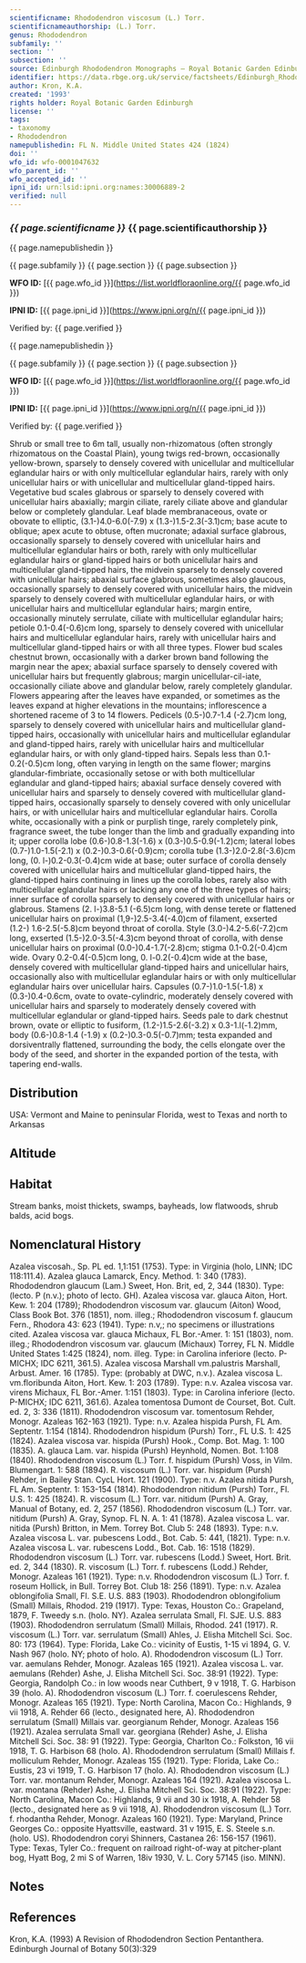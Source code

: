 ```yaml
---
scientificname: Rhododendron viscosum (L.) Torr.
scientificnameauthorship: (L.) Torr.
genus: Rhododendron
subfamily: ''
section: ''
subsection: ''
source: Edinburgh Rhododendron Monographs – Royal Botanic Garden Edinburgh
identifier: https://data.rbge.org.uk/service/factsheets/Edinburgh_Rhododendron_Monographs.xhtml
author: Kron, K.A.
created: '1993'
rights holder: Royal Botanic Garden Edinburgh
license: ''
tags:
- taxonomy
- Rhododendron
namepublishedin: FL N. Middle United States 424 (1824)
doi: ''
wfo_id: wfo-0001047632
wfo_parent_id: ''
wfo_accepted_id: ''
ipni_id: urn:lsid:ipni.org:names:30006889-2
verified: null
---
```

### _{{ page.scientificname }}_ {{ page.scientificauthorship }}
 {{ page.namepublishedin }}

{{ page.subfamily }} {{ page.section }} {{ page.subsection }}

**WFO ID:** [{{ page.wfo_id }}](https://list.worldfloraonline.org/{{ page.wfo_id }})

**IPNI ID:** [{{ page.ipni_id }}](https://www.ipni.org/n/{{ page.ipni_id }})

Verified by: {{ page.verified }}

 {{ page.namepublishedin }}

{{ page.subfamily }} {{ page.section }} {{ page.subsection }}

**WFO ID:** [{{ page.wfo_id }}](https://list.worldfloraonline.org/{{ page.wfo_id }})

**IPNI ID:** [{{ page.ipni_id }}](https://www.ipni.org/n/{{ page.ipni_id }})

Verified by: {{ page.verified }}



Shrub or small tree to 6m tall, usually non-rhizomatous (often strongly rhizomatous on the Coastal Plain), young twigs red-brown, occasionally yellow-brown, sparsely to densely covered with unicellular and multicellular eglandular hairs or with only multicellular eglandular hairs, rarely with only unicellular hairs or with unicellular and multicellular gland-tipped hairs. Vegetative bud scales glabrous or sparsely to densely covered with unicellular hairs abaxially; margin ciliate, rarely ciliate above and glandular below or completely glandular. Leaf blade membranaceous, ovate or obovate to elliptic, (3.1-)4.0-6.0(-7.9) x (1.3-)1.5-2.3(-3.1)cm; base acute to oblique; apex acute to obtuse, often mucronate; adaxial surface glabrous, occasionally sparsely to densely covered with unicellular hairs and multicellular eglandular hairs or both, rarely with only multicellular eglandular hairs or gland-tipped hairs or both unicellular hairs and multicellular gland-tipped hairs, the midvein sparsely to densely covered with unicellular hairs; abaxial surface glabrous, sometimes also glaucous, occasionally sparsely to densely covered with unicellular hairs, the midvein sparsely to densely covered with multicellular eglandular hairs, or with unicellular hairs and multicellular eglandular hairs; margin entire, occasionally minutely serrulate, ciliate with multicellular eglandular hairs; petiole 0.1-0.4(-0.6)cm long, sparsely to densely covered with unicellular hairs and multicellular eglandular hairs, rarely with unicellular hairs and multicellular gland-tipped hairs or with all three types. Flower bud scales chestnut brown, occasionally with a darker brown band following the margin near the apex; abaxial surface sparsely to densely covered with unicellular hairs but frequently glabrous; margin unicellular-cil-iate, occasionally ciliate above and glandular below, rarely completely glandular. Flowers appearing after the leaves have expanded, or sometimes as the leaves expand at higher elevations in the mountains; inflorescence a shortened raceme of 3 to 14 flowers. Pedicels (0.5-)0.7-1.4 (-2.7)cm long, sparsely to densely covered with unicellular hairs and multicellular gland-tipped hairs, occasionally with unicellular hairs and multicellular eglandular and gland-tipped hairs, rarely with unicellular hairs and multicellular eglandular hairs, or with only gland-tipped hairs. Sepals less than 0.1-0.2(-0.5)cm long, often varying in length on the same flower; margins glandular-fimbriate, occasionally setose or with both multicellular eglandular and gland-tipped hairs; abaxial surface densely covered with unicellular hairs and sparsely to densely covered with multicellular gland-tipped hairs, occasionally sparsely to densely covered with only unicellular hairs, or with unicellular hairs and multicellular eglandular hairs. Corolla white, occasionally with a pink or purplish tinge, rarely completely pink, fragrance sweet, the tube longer than the limb and gradually expanding into it; upper corolla lobe (0.6-)0.8-1.3(-1.6) x (0.3-)0.5-0.9(-1.2)cm; lateral lobes (0.7-)1.0-1.5(-2.1) x (0.2-)0.3-0.6(-0.9)cm; corolla tube (1.3-)2.0-2.8(-3.6)cm long, (0. l-)0.2-0.3(-0.4)cm wide at base; outer surface of corolla densely covered with unicellular hairs and multicellular gland-tipped hairs, the gland-tipped hairs continuing in lines up the corolla lobes, rarely also with multicellular eglandular hairs or lacking any one of the three types of hairs; inner surface of corolla sparsely to densely covered with unicellular hairs or glabrous. Stamens (2. l-)3.8-5.1 (-6.5)cm long, with dense terete or flattened unicellular hairs on proximal (1,9-)2.5-3.4(-4.0)cm of filament, exserted (1.2-) 1.6-2.5(-5.8)cm beyond throat of corolla. Style (3.0-)4.2-5.6(-7.2)cm long, exserted (1.5-)2.0-3.5(-4.3)cm beyond throat of corolla, with dense unicellular hairs on proximal (0.0-)0.4-1.7(-2.8)cm; stigma 0.1-0.2(-0.4)cm wide. Ovary 0.2-0.4(-0.5)cm long, 0. l-0.2(-0.4)cm wide at the base, densely covered with multicellular gland-tipped hairs and unicellular hairs, occasionally also with multicellular eglandular hairs or with only multicellular eglandular hairs over unicellular hairs. Capsules (0.7-)1.0-1.5(-1.8) x (0.3-)0.4-0.6cm, ovate to ovate-cylindric, moderately densely covered with unicellular hairs and sparsely to moderately densely covered with multicellular eglandular or gland-tipped hairs. Seeds pale to dark chestnut brown, ovate or elliptic to fusiform, (1.2-)1.5-2.6(-3.2) x 0.3-1.l(-1.2)mm, body (0.6-)0.8-1.4 (-1.9) x (0.2-)0.3-0.5(-0.7)mm; testa expanded and dorsiventrally flattened, surrounding the body, the cells elongate over the body of the seed, and shorter in the expanded portion of the testa, with tapering end-walls.

## Distribution
USA: Vermont and Maine to peninsular Florida, west to Texas and north to Arkansas

## Altitude


## Habitat
Stream banks, moist thickets, swamps, bayheads, low flatwoods, shrub balds, acid bogs.

## Nomenclatural History
Azalea viscosah., Sp. PL ed. 1,1:151 (1753). Type: in Virginia (holo, LINN; IDC 118:111.4). Azalea glauca Lamarck, Ency. Method. 1: 340 (1783). Rhododendron glaucum (Lam.) Sweet, Hon. Brit, ed, 2, 344 (1830). Type: (lecto. P (n.v.); photo of lecto. GH). Azalea viscosa var. glauca Aiton, Hort. Kew. 1: 204 (1789); Rhododendron viscosum var. glaucum (Aiton) Wood, Class Book Bot. 376 (1851), nom. illeg.; Rhododendron viscosum f. glaucum Fern., Rhodora 43: 623 (1941). Type: n.v,; no specimens or illustrations cited. Azalea viscosa var. glauca Michaux, FL Bor.-Amer. 1: 151 (1803), nom. illeg.; Rhododendron viscosum var. glaucum (Michaux) Torrey, FL N. Middle United States 1:425 (1824), nom. illeg. Type: in Carolina inferiore (lecto. P-MICHX; IDC 6211, 361.5). Azalea viscosa Marshall vm.palustris Marshall, Arbust. Amer. 16 (1785). Type: (probably at DWC, n.v.). Azalea viscosa L. vm.floribunda Aiton, Hort. Kew. 1: 203 (1789). Type: n.v. Azalea viscosa var. virens Michaux, FL Bor.-Amer. 1:151 (1803). Type: in Carolina inferiore (lecto. P-MICHX; IDC 6211, 361.6). Azalea tomentosa Dumont de Courset, Bot. Cult. ed. 2, 3: 336 (1811). Rhododendron viscosum var. tomentosum Rehder, Monogr. Azaleas 162-163 (1921). Type: n.v. Azalea hispida Pursh, FL Am. Septentr. 1:154 (1814). Rhododendron hispidum (Pursh) Torr., FL U.S. 1: 425 (1824). Azalea viscosa var. hispida (Pursh) Hook., Comp. Bot. Mag. 1: 100 (1835). A. glauca Lam. var. hispida (Pursh) Heynhold, Nomen. Bot. 1:108 (1840). Rhododendron viscosum (L.) Torr. f. hispidum (Pursh) Voss, in Vilm. Blumengart. 1: 588 (1894). R. viscosum (L.) Torr. var. hispidum (Pursh) Rehder, in Bailey Stan. CycL Hort. 121 (1900). Type: n.v. Azalea nitida Pursh, FL Am. Septentr. 1: 153-154 (1814). Rhododendron nitidum (Pursh) Torr., Fl. U.S. 1: 425 (1824). R. viscosum (L.) Torr. var. nitidum (Pursh) A. Gray, Manual of Botany, ed. 2, 257 (1856). Rhododendron viscosum (L.) Torr. var. nitidum (Pursh) A. Gray, Synop. FL N. A. 1: 41 (1878). Azalea viscosa L. var. nitida (Pursh) Britton, in Mem. Torrey Bot. Club 5: 248 (1893). Type: n.v. Azalea viscosa L. var. pubescens Lodd., Bot. Cab. 5: 441, (1821). Type: n.v. Azalea viscosa L. var. rubescens Lodd., Bot. Cab. 16: 1518 (1829). Rhododendron viscosum (L.) Torr. var. rubescens (Lodd.) Sweet, Hort. Brit. ed. 2, 344 (1830). R. viscosum (L.) Torr. f. rubescens (Lodd.) Rehder, Monogr. Azaleas 161 (1921). Type: n.v. Rhododendron viscosum (L.) Torr. f. roseum Hollick, in Bull. Torrey Bot. Club 18: 256 (1891). Type: n.v. Azalea oblongifolia Small, Fl. S.E. U.S. 883 (1903). Rhododendron oblongifolium (Small) Millais, Rhodod. 219 (1917). Type: Texas, Houston Co.: Grapeland, 1879, F. Tweedy s.n. (holo. NY). Azalea serrulata Small, Fl. SJE. U.S. 883 (1903). Rhododendron serrulatum (Small) Millais, Rhodod. 241 (1917). R. viscosum (L.) Torr. var. serrulatum (Small) Ahles, J. Elisha Mitchell Sci. Soc. 80: 173 (1964). Type: Florida, Lake Co.: vicinity of Eustis, 1-15 vi 1894, G. V. Nash 967 (holo. NY; photo of holo. A). Rhododendron viscosum (L.) Torr. var. aemulans Rehder, Monogr. Azaleas 165 (1921). Azalea viscosa L. var. aemulans (Rehder) Ashe, J. Elisha Mitchell Sci. Soc. 38:91 (1922). Type: Georgia, Randolph Co.: in low woods near Cuthbert, 9 v 1918, T. G. Harbison 39 (holo. A). Rhododendron viscosum (L.) Torr. f. coerulescens Rehder, Monogr. Azaleas 165 (1921). Type: North Carolina, Macon Co.: Highlands, 9 vii 1918, A. Rehder 66 (lecto., designated here, A). Rhododendron serrulatum (Small) Millais var. georgianum Rehder, Monogr. Azaleas 156 (1921). Azalea serrulata Small var. georgiana (Rehder) Ashe, J. Elisha Mitchell Sci. Soc. 38: 91 (1922). Type: Georgia, Charlton Co.: Folkston, 16 vii 1918, T. G. Harbison 68 (holo. A). Rhododendron serrulatum (Small) Millais f. molliculum Rehder, Monogr. Azaleas 155 (1921). Type: Florida, Lake Co.: Eustis, 23 vi 1919, T. G. Harbison 17 (holo. A). Rhododendron viscosum (L.) Torr. var. montanum Rehder, Monogr. Azaleas 164 (1921). Azalea viscosa L. var. montana (Rehder) Ashe, J. Elisha Mitchell Sci. Soc. 38:91 (1922). Type: North Carolina, Macon Co.: Highlands, 9 vii and 30 ix 1918, A. Rehder 58 (lecto., designated here as 9 vii 1918, A). Rhododendron viscosum (L.) Torr. f. rhodantha Rehder, Monogr. Azaleas 160 (1921). Type: Maryland, Prince Georges Co.: opposite Hyattsville, eastward. 31 v 1915, E. S. Steele s.n. (holo. US). Rhododendron coryi Shinners, Castanea 26: 156-157 (1961). Type: Texas, Tyler Co.: frequent on railroad right-of-way at pitcher-plant bog, Hyatt Bog, 2 mi S of Warren, 18iv 1930, V. L. Cory 57145 (iso. MINN).
                       
## Notes


## References

Kron, K.A. (1993) A Revision of Rhododendron Section Pentanthera. Edinburgh Journal of Botany 50(3):329
